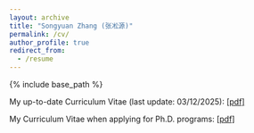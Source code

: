 ```yaml
---
layout: archive
title: "Songyuan Zhang (张凇源)"
permalink: /cv/
author_profile: true
redirect_from:
  - /resume
---
```


{% include base_path %}

My up-to-date Curriculum Vitae (last update: 03/12/2025): [[pdf]](https://syzhang092218-source.github.io/files/CV/CV_Songyuan_Zhang.pdf)

My Curriculum Vitae when applying for Ph.D. programs: [[pdf]](https://syzhang092218-source.github.io/files/CV_Songyuan_Zhang_PhD.pdf)
